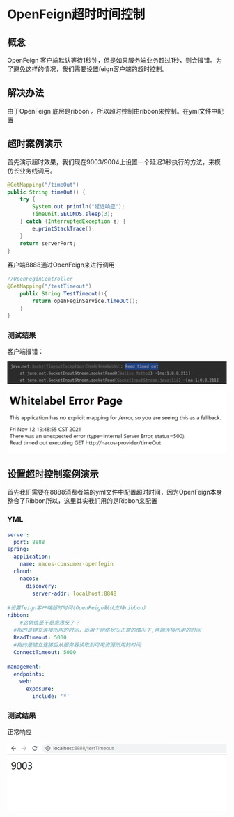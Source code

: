 # OpenFeign超时时间控制

## 概念

OpenFeign 客户端默认等待1秒钟，但是如果服务端业务超过1秒，则会报错。为了避免这样的情况，我们需要设置feign客户端的超时控制。

## 解决办法

由于OpenFeign 底层是ribbon 。所以超时控制由ribbon来控制。在yml文件中配置

## 超时案例演示

首先演示超时效果，我们现在9003/9004上设置一个延迟3秒执行的方法，来模仿长业务线调用。

```java
@GetMapping("/timeOut")
public String timeOut() {
    try {
        System.out.println("延迟响应");
        TimeUnit.SECONDS.sleep(3);
    } catch (InterruptedException e) {
        e.printStackTrace();
    }
    return serverPort;
}
```

客户端8888通过OpenFeign来进行调用

```java
//OpenFeginController
@GetMapping("/testTimeout")
    public String TestTimeout(){
        return openFeginService.timeOut();
    }
}
```

### 测试结果

客户端报错：

![image-20211112195205208](image-20211112195205208.png)

![image-20211112195244240](image-20211112195244240.png)

## 设置超时控制案例演示

首先我们需要在8888消费者端的yml文件中配置超时时间，因为OpenFeign本身整合了Ribbon所以，这里其实我们用的是Ribbon来配置

### YML

```yaml
server:
  port: 8888
spring:
  application:
    name: nacos-consumer-openfegin
  cloud:
    nacos:
      discovery:
        server-addr: localhost:8848

#设置feign客户端超时时间(OpenFeign默认支持ribbon)
ribbon:
	#这俩值是不是意思反了？
  #指的是建立连接所用的时间，适用于网络状况正常的情况下,两端连接所用的时间
  ReadTimeout: 5000
  #指的是建立连接后从服务器读取到可用资源所用的时间
  ConnectTimeout: 5000

management:
  endpoints:
    web:
      exposure:
        include: '*'
```

### 测试结果

正常响应

![image-20211112195615566](image-20211112195615566.png)